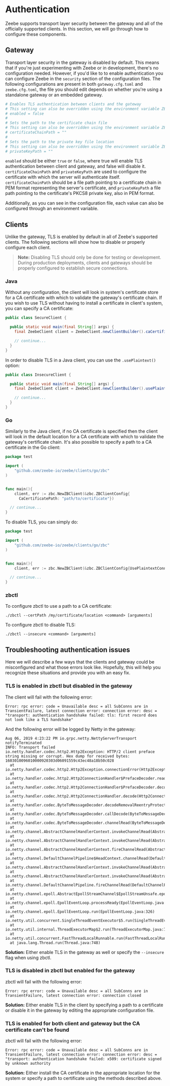 # Authentication

Zeebe supports transport layer security between the gateway and all of the officially supported clients. In this section, we will go through how to configure these components.

## Gateway

Transport layer security in the gateway is disabled by default. This means that if you're just experimenting with Zeebe or in development, there's no configuration needed. However, if you'd like to to enable authentication you can configure Zeebe in the `security` section of the configuration files. The following configurations are present in both `gateway.cfg.toml` and `zeebe.cfg.toml`, the file you should edit depends on whether you're using a standalone gateway or an embedded gateway.  

```toml
# Enables TLS authentication between clients and the gateway
# This setting can also be overridden using the environment variable ZEEBE_GATEWAY_SECURITY_ENABLED. 
# enabled = false
#
# Sets the path to the certificate chain file
# This setting can also be overridden using the environment variable ZEEBE_GATEWAY_CERTIFICATE_PATH.
# certificateChainPath = ""
#
# Sets the path to the private key file location
# This setting can also be overridden using the environment variable ZEEBE_GATEWAY_PRIVATE_KEY_PATH. 
# privateKeyPath = ""
```

`enabled` should be either `true` or `false`, where true will enable TLS authentication between client and gateway, and false will disable it. `certificateChainPath` and `privateKeyPath` are used to configure the certificate with which the server will authenticate itself. `certificateChainPath` should be a file path pointing to a certificate chain in PEM format representing the server's certificate, and `privateKeyPath` a file path pointing to the certificate's PKCS8 private key, also in PEM format.

Additionally, as you can see in the configuration file, each value can also be configured through an environment variable.

## Clients

Unlike the gateway, TLS is enabled by default in all of Zeebe's supported clients. The following sections will show how to disable or properly configure each client. 

> **Note:** Disabling TLS should only be done for testing or development. During production deployments, clients and gateways should be properly configured to establish secure connections.

### Java

Without any configuration, the client will look in system's certificate store for a CA certificate with which to validate the gateway's certificate chain. If you wish to use TLS without having to install a certificate in client's system, you can specify a CA certificate:


```java
public class SecureClient {

  public static void main(final String[] args) {
    final ZeebeClient client = ZeebeClient.newClientBuilder().caCertificatePath("path/to/certificate").build();

    // continue...  
  }
}
```


In order to disable TLS in a Java client, you can use the `.usePlaintext()` option:

```java
public class InsecureClient {

  public static void main(final String[] args) {
    final ZeebeClient client = ZeebeClient.newClientBuilder().usePlaintext().build();

    // continue...
  }
}
```

### Go

Similarly to the Java client, if no CA certificate is specified then the client will look in the default location for a CA certificate with which to validate the gateway's certificate chain. It's also possible to specify a path to a CA certificate in the Go client:

```go
package test

import (
	"github.com/zeebe-io/zeebe/clients/go/zbc"
)


func main(){
	client, err := zbc.NewZBClient(&zbc.ZBClientConfig{
      CaCertificatePath: "path/to/certificate"})

  // continue...
}
```
To disable TLS, you can simply do:

```go
package test

import (
	"github.com/zeebe-io/zeebe/clients/go/zbc"
)


func main(){
	client, err := zbc.NewZBClient(&zbc.ZBClientConfig{UsePlaintextConnection: true})		  

  // continue...
}
```


### zbctl

To configure zbctl to use a path to a CA certificate:

```
./zbctl --certPath /my/certificate/location <command> [arguments]
```

To configure zbctl to disable TLS:

```
./zbctl --insecure <command> [arguments]
```

## Troubleshooting authentication issues

Here we will describe a few ways that the clients and gateway could be misconfigured and what those errors look like. Hopefully, this will help you recognize these situations and provide you with an easy fix.

### TLS is enabled in zbctl but disabled in the gateway

The client will fail with the following error:

```
Error: rpc error: code = Unavailable desc = all SubConns are in TransientFailure, latest connection error: connection error: desc = "transport: authentication handshake failed: tls: first record does not look like a TLS handshake"
```

And the following error will be logged by Netty in the gateway:

```
Aug 06, 2019 4:23:22 PM io.grpc.netty.NettyServerTransport notifyTerminated
INFO: Transport failed
io.netty.handler.codec.http2.Http2Exception: HTTP/2 client preface string missing or corrupt. Hex dump for received bytes: 1603010096010000920303d06091559c43ec48a18b50c028
  at io.netty.handler.codec.http2.Http2Exception.connectionError(Http2Exception.java:103)
  at io.netty.handler.codec.http2.Http2ConnectionHandler$PrefaceDecoder.readClientPrefaceString(Http2ConnectionHandler.java:306)
  at io.netty.handler.codec.http2.Http2ConnectionHandler$PrefaceDecoder.decode(Http2ConnectionHandler.java:239)
  at io.netty.handler.codec.http2.Http2ConnectionHandler.decode(Http2ConnectionHandler.java:438)
  at io.netty.handler.codec.ByteToMessageDecoder.decodeRemovalReentryProtection(ByteToMessageDecoder.java:505)
  at io.netty.handler.codec.ByteToMessageDecoder.callDecode(ByteToMessageDecoder.java:444)
  at io.netty.handler.codec.ByteToMessageDecoder.channelRead(ByteToMessageDecoder.java:283)
  at io.netty.channel.AbstractChannelHandlerContext.invokeChannelRead(AbstractChannelHandlerContext.java:374)
  at io.netty.channel.AbstractChannelHandlerContext.invokeChannelRead(AbstractChannelHandlerContext.java:360)
  at io.netty.channel.AbstractChannelHandlerContext.fireChannelRead(AbstractChannelHandlerContext.java:352)
  at io.netty.channel.DefaultChannelPipeline$HeadContext.channelRead(DefaultChannelPipeline.java:1421)
  at io.netty.channel.AbstractChannelHandlerContext.invokeChannelRead(AbstractChannelHandlerContext.java:374)
  at io.netty.channel.AbstractChannelHandlerContext.invokeChannelRead(AbstractChannelHandlerContext.java:360)
  at io.netty.channel.DefaultChannelPipeline.fireChannelRead(DefaultChannelPipeline.java:930)
  at io.netty.channel.epoll.AbstractEpollStreamChannel$EpollStreamUnsafe.epollInReady(AbstractEpollStreamChannel.java:794)
  at io.netty.channel.epoll.EpollEventLoop.processReady(EpollEventLoop.java:424)
  at io.netty.channel.epoll.EpollEventLoop.run(EpollEventLoop.java:326)
  at io.netty.util.concurrent.SingleThreadEventExecutor$5.run(SingleThreadEventExecutor.java:918)
  at io.netty.util.internal.ThreadExecutorMap$2.run(ThreadExecutorMap.java:74)
  at io.netty.util.concurrent.FastThreadLocalRunnable.run(FastThreadLocalRunnable.java:30)
  at java.lang.Thread.run(Thread.java:748)
```

__Solution:__ Either enable TLS in the gateway as well or specify the `--insecure` flag when using zbctl.


### TLS is disabled in zbctl but enabled for the gateway

zbctl will fail with the following error:
```
Error: rpc error: code = Unavailable desc = all SubConns are in TransientFailure, latest connection error: connection closed
```

__Solution:__ Either enable TLS in the client by specifying a path to a certificate or disable it in the gateway by editing the appropriate configuration file.

### TLS is enabled for both client and gateway but the CA certificate can't be found

zbctl will fail with the following error:

```
Error: rpc error: code = Unavailable desc = all SubConns are in TransientFailure, latest connection error: connection error: desc = "transport: authentication handshake failed: x509: certificate signed by unknown authority
```

__Solution:__ Either install the CA certificate in the appropriate location for the system or specify a path to certificate using the methods described above.
